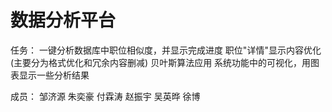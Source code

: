 # 数据分析平台

任务：
一键分析数据库中职位相似度，并显示完成进度
职位"详情"显示内容优化(主要分为格式优化和冗余内容删减)
贝叶斯算法应用
系统功能中的可视化，用图表显示一些分析结果

成员：
邹济源
朱奕豪
付霖涛
赵振宇
吴英晔
徐博

